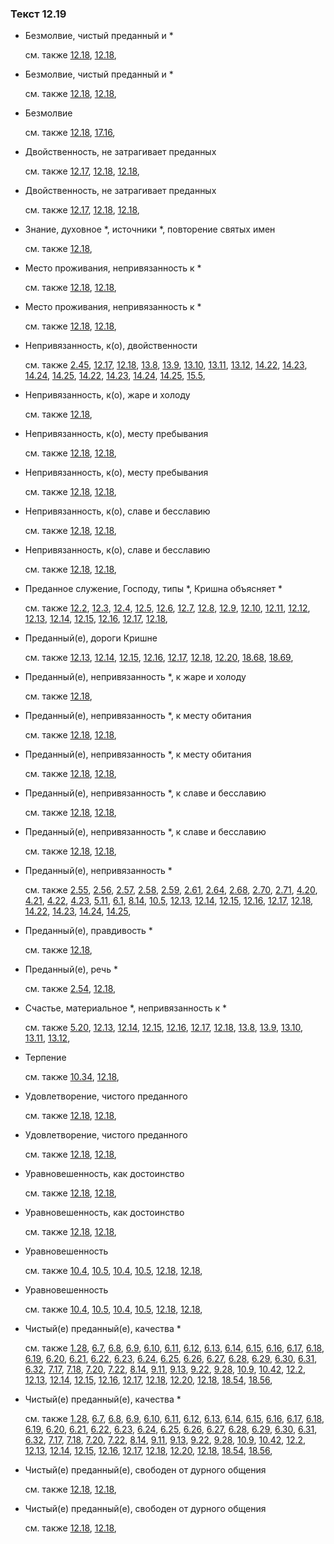 ### Текст 12.19
	
- Безмолвие, чистый преданный и \*

	см. также  [12.18](../12/1218.md),  [12.18](../12/1218.md), 
	
- Безмолвие, чистый преданный и \*

	см. также  [12.18](../12/1218.md),  [12.18](../12/1218.md), 
	
- Безмолвие

	см. также  [12.18](../12/1218.md),  [17.16](../17/1716.md), 
	
- Двойственность, не затрагивает преданных

	см. также  [12.17](../12/1217.md),  [12.18](../12/1218.md),  [12.18](../12/1218.md), 
	
- Двойственность, не затрагивает преданных

	см. также  [12.17](../12/1217.md),  [12.18](../12/1218.md),  [12.18](../12/1218.md), 
	
- Знание, духовное \*, источники \*, повторение святых имен

	см. также  [12.18](../12/1218.md), 
	
- Место проживания, непривязанность к \*

	см. также  [12.18](../12/1218.md),  [12.18](../12/1218.md), 
	
- Место проживания, непривязанность к \*

	см. также  [12.18](../12/1218.md),  [12.18](../12/1218.md), 
	
- Непривязанность, к(о), двойственности

	см. также  [2.45](../02/0245.md),  [12.17](../12/1217.md),  [12.18](../12/1218.md),  [13.8](../13/1308.md),  [13.9](../13/1309.md),  [13.10](../13/1310.md),  [13.11](../13/1311.md),  [13.12](../13/1312.md),  [14.22](../14/1422.md),  [14.23](../14/1423.md),  [14.24](../14/1424.md),  [14.25](../14/1425.md),  [14.22](../14/1422.md),  [14.23](../14/1423.md),  [14.24](../14/1424.md),  [14.25](../14/1425.md),  [15.5](../15/1505.md), 
	
- Непривязанность, к(о), жаре и холоду

	см. также  [12.18](../12/1218.md), 
	
- Непривязанность, к(о), месту пребывания

	см. также  [12.18](../12/1218.md),  [12.18](../12/1218.md), 
	
- Непривязанность, к(о), месту пребывания

	см. также  [12.18](../12/1218.md),  [12.18](../12/1218.md), 
	
- Непривязанность, к(о), славе и бесславию

	см. также  [12.18](../12/1218.md),  [12.18](../12/1218.md), 
	
- Непривязанность, к(о), славе и бесславию

	см. также  [12.18](../12/1218.md),  [12.18](../12/1218.md), 
	
- Преданное служение, Господу, типы \*, Кришна объясняет \*

	см. также  [12.2](../12/1202.md),  [12.3](../12/1203.md),  [12.4](../12/1204.md),  [12.5](../12/1205.md),  [12.6](../12/1206.md),  [12.7](../12/1207.md),  [12.8](../12/1208.md),  [12.9](../12/1209.md),  [12.10](../12/1210.md),  [12.11](../12/1211.md),  [12.12](../12/1212.md),  [12.13](../12/1213.md),  [12.14](../12/1214.md),  [12.15](../12/1215.md),  [12.16](../12/1216.md),  [12.17](../12/1217.md),  [12.18](../12/1218.md), 
	
- Преданный(е), дороги Кришне

	см. также  [12.13](../12/1213.md),  [12.14](../12/1214.md),  [12.15](../12/1215.md),  [12.16](../12/1216.md),  [12.17](../12/1217.md),  [12.18](../12/1218.md),  [12.20](../12/1220.md),  [18.68](../18/1868.md),  [18.69](../18/1869.md), 
	
- Преданный(е), непривязанность \*, к жаре и холоду

	см. также  [12.18](../12/1218.md), 
	
- Преданный(е), непривязанность \*, к месту обитания

	см. также  [12.18](../12/1218.md),  [12.18](../12/1218.md), 
	
- Преданный(е), непривязанность \*, к месту обитания

	см. также  [12.18](../12/1218.md),  [12.18](../12/1218.md), 
	
- Преданный(е), непривязанность \*, к славе и бесславию

	см. также  [12.18](../12/1218.md),  [12.18](../12/1218.md), 
	
- Преданный(е), непривязанность \*, к славе и бесславию

	см. также  [12.18](../12/1218.md),  [12.18](../12/1218.md), 
	
- Преданный(е), непривязанность \*

	см. также  [2.55](../02/0255.md),  [2.56](../02/0256.md),  [2.57](../02/0257.md),  [2.58](../02/0258.md),  [2.59](../02/0259.md),  [2.61](../02/0261.md),  [2.64](../02/0264.md),  [2.68](../02/0268.md),  [2.70](../02/0270.md),  [2.71](../02/0271.md),  [4.20](../04/0420.md),  [4.21](../04/0421.md),  [4.22](../04/0422.md),  [4.23](../04/0423.md),  [5.11](../05/0511.md),  [6.1](../06/0601.md),  [8.14](../08/0814.md),  [10.5](../10/1005.md),  [12.13](../12/1213.md),  [12.14](../12/1214.md),  [12.15](../12/1215.md),  [12.16](../12/1216.md),  [12.17](../12/1217.md),  [12.18](../12/1218.md),  [14.22](../14/1422.md),  [14.23](../14/1423.md),  [14.24](../14/1424.md),  [14.25](../14/1425.md), 
	
- Преданный(е), правдивость \*

	см. также  [12.18](../12/1218.md), 
	
- Преданный(е), речь \*

	см. также  [2.54](../02/0254.md),  [12.18](../12/1218.md), 
	
- Счастье, материальное \*, непривязанность к \*

	см. также  [5.20](../05/0520.md),  [12.13](../12/1213.md),  [12.14](../12/1214.md),  [12.15](../12/1215.md),  [12.16](../12/1216.md),  [12.17](../12/1217.md),  [12.18](../12/1218.md),  [13.8](../13/1308.md),  [13.9](../13/1309.md),  [13.10](../13/1310.md),  [13.11](../13/1311.md),  [13.12](../13/1312.md), 
	
- Терпение

	см. также  [10.34](../10/1034.md),  [12.18](../12/1218.md), 
	
- Удовлетворение, чистого преданного

	см. также  [12.18](../12/1218.md),  [12.18](../12/1218.md), 
	
- Удовлетворение, чистого преданного

	см. также  [12.18](../12/1218.md),  [12.18](../12/1218.md), 
	
- Уравновешенность, как достоинство

	см. также  [12.18](../12/1218.md),  [12.18](../12/1218.md), 
	
- Уравновешенность, как достоинство

	см. также  [12.18](../12/1218.md),  [12.18](../12/1218.md), 
	
- Уравновешенность

	см. также  [10.4](../10/1004.md),  [10.5](../10/1005.md),  [10.4](../10/1004.md),  [10.5](../10/1005.md),  [12.18](../12/1218.md),  [12.18](../12/1218.md), 
	
- Уравновешенность

	см. также  [10.4](../10/1004.md),  [10.5](../10/1005.md),  [10.4](../10/1004.md),  [10.5](../10/1005.md),  [12.18](../12/1218.md),  [12.18](../12/1218.md), 
	
- Чистый(е) преданный(е), качества \*

	см. также  [1.28](../01/0128.md),  [6.7](../06/0607.md),  [6.8](../06/0608.md),  [6.9](../06/0609.md),  [6.10](../06/0610.md),  [6.11](../06/0611.md),  [6.12](../06/0612.md),  [6.13](../06/0613.md),  [6.14](../06/0614.md),  [6.15](../06/0615.md),  [6.16](../06/0616.md),  [6.17](../06/0617.md),  [6.18](../06/0618.md),  [6.19](../06/0619.md),  [6.20](../06/0620.md),  [6.21](../06/0621.md),  [6.22](../06/0622.md),  [6.23](../06/0623.md),  [6.24](../06/0624.md),  [6.25](../06/0625.md),  [6.26](../06/0626.md),  [6.27](../06/0627.md),  [6.28](../06/0628.md),  [6.29](../06/0629.md),  [6.30](../06/0630.md),  [6.31](../06/0631.md),  [6.32](../06/0632.md),  [7.17](../07/0717.md),  [7.18](../07/0718.md),  [7.20](../07/0720.md),  [7.22](../07/0722.md),  [8.14](../08/0814.md),  [9.11](../09/0911.md),  [9.13](../09/0913.md),  [9.22](../09/0922.md),  [9.28](../09/0928.md),  [10.9](../10/1009.md),  [10.42](../10/1042.md),  [12.2](../12/1202.md),  [12.13](../12/1213.md),  [12.14](../12/1214.md),  [12.15](../12/1215.md),  [12.16](../12/1216.md),  [12.17](../12/1217.md),  [12.18](../12/1218.md),  [12.20](../12/1220.md),  [12.18](../12/1218.md),  [18.54](../18/1854.md),  [18.56](../18/1856.md), 
	
- Чистый(е) преданный(е), качества \*

	см. также  [1.28](../01/0128.md),  [6.7](../06/0607.md),  [6.8](../06/0608.md),  [6.9](../06/0609.md),  [6.10](../06/0610.md),  [6.11](../06/0611.md),  [6.12](../06/0612.md),  [6.13](../06/0613.md),  [6.14](../06/0614.md),  [6.15](../06/0615.md),  [6.16](../06/0616.md),  [6.17](../06/0617.md),  [6.18](../06/0618.md),  [6.19](../06/0619.md),  [6.20](../06/0620.md),  [6.21](../06/0621.md),  [6.22](../06/0622.md),  [6.23](../06/0623.md),  [6.24](../06/0624.md),  [6.25](../06/0625.md),  [6.26](../06/0626.md),  [6.27](../06/0627.md),  [6.28](../06/0628.md),  [6.29](../06/0629.md),  [6.30](../06/0630.md),  [6.31](../06/0631.md),  [6.32](../06/0632.md),  [7.17](../07/0717.md),  [7.18](../07/0718.md),  [7.20](../07/0720.md),  [7.22](../07/0722.md),  [8.14](../08/0814.md),  [9.11](../09/0911.md),  [9.13](../09/0913.md),  [9.22](../09/0922.md),  [9.28](../09/0928.md),  [10.9](../10/1009.md),  [10.42](../10/1042.md),  [12.2](../12/1202.md),  [12.13](../12/1213.md),  [12.14](../12/1214.md),  [12.15](../12/1215.md),  [12.16](../12/1216.md),  [12.17](../12/1217.md),  [12.18](../12/1218.md),  [12.20](../12/1220.md),  [12.18](../12/1218.md),  [18.54](../18/1854.md),  [18.56](../18/1856.md), 
	
- Чистый(е) преданный(е), свободен от дурного общения

	см. также  [12.18](../12/1218.md),  [12.18](../12/1218.md), 
	
- Чистый(е) преданный(е), свободен от дурного общения

	см. также  [12.18](../12/1218.md),  [12.18](../12/1218.md), 
